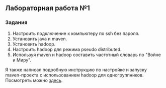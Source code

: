 ## Лабораторная работа №1
### Задания
1. Настроить подключение к компьютеру по ssh без пароля.
2. Установить java и maven.
3. Установить hadoop.
4. Настроить hadoop для режима pseudo distributed.
5. Используя maven и hadoop составить частотный словарь по "Войне и Миру".

Я также написал подробную инструкцию по настройке и запуску maven-проекта с использованием hadoop для одногруппников. Посмотреть можно [здесь](./lab1_manual_rezepin.md).
